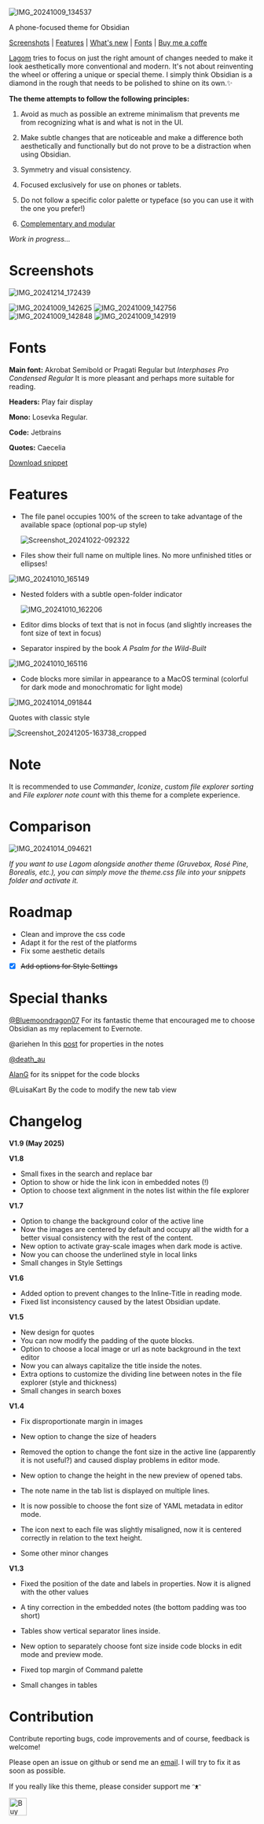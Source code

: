 ![IMG_20241009_134537](https://github.com/user-attachments/assets/2e1aa59f-633e-4d55-a696-e9930a093022)

A phone-focused theme for Obsidian

[Screenshots](#screenshots) | 
[Features](#features) | [What's new](#changelog) | [Fonts](#fonts) | [Buy me a coffe](#contribution)


[Lagom](https://en.wikipedia.org/wiki/Lagom) tries to focus on just the right amount of changes needed to make it look aesthetically more conventional and modern. It's not about reinventing the wheel or offering a unique or special theme. I simply think Obsidian is a diamond in the rough that needs to be polished to shine on its own.✨ 

**The theme attempts to follow the following principles:**

1. Avoid as much as possible an extreme minimalism that prevents me from recognizing what is and what is not in the UI.
  

2. Make subtle changes that are noticeable and make a difference both aesthetically and functionally but do not prove to be a distraction when using Obsidian.
   
3. Symmetry and visual consistency.
   
4. Focused exclusively for use on phones or tablets.
  
5. Do not follow a specific color palette or typeface (so you can use it with the one you prefer!) 

6. [Complementary and modular](Comparison)

*Work in progress...*

# Screenshots
![IMG_20241214_172439](https://github.com/user-attachments/assets/c828899f-c2e6-43ec-948f-b7cea6e612d7)

![IMG_20241009_142625](https://github.com/user-attachments/assets/622c6872-f15f-4129-81f8-cac6e4f6a03d)
![IMG_20241009_142756](https://github.com/user-attachments/assets/b83784ae-0f98-4709-8b40-ef25ff979c36)
![IMG_20241009_142848](https://github.com/user-attachments/assets/7e8465cf-e6a5-4cca-a0ca-59c3d2b318ed)
![IMG_20241009_142919](https://github.com/user-attachments/assets/cfc7eec7-4e88-4589-b1ec-cc9d29cac693)

# Fonts

**Main font:** Akrobat Semibold or Pragati Regular but *Interphases Pro Condensed Regular* It is more pleasant and perhaps more suitable for reading.

**Headers:** Play fair display 

**Mono:** Losevka Regular. 

**Code:** Jetbrains

**Quotes:** Caecelia 

[Download snippet](https://github.com/LeslyeCream/Lagom-Obsidian-Theme/blob/main/Fonts.css)

# Features

- The file panel occupies 100% of the screen to take advantage of the available space (optional pop-up style)

  ![Screenshot_20241022-092322](https://github.com/user-attachments/assets/34297bcd-458b-477d-97ea-c42d90a5404f)


- Files show their full name on multiple lines. No more unfinished titles or ellipses!

![IMG_20241010_165149](https://github.com/user-attachments/assets/6269362e-9edc-4973-bfe0-bb7808d1e7b8)


- Nested folders with a subtle open-folder indicator

  ![IMG_20241010_162206](https://github.com/user-attachments/assets/2ac5c144-f451-44ce-a2f0-c52c70850f04)


- Editor dims blocks of text that is not in focus (and slightly increases the font size of text in focus) 

- Separator inspired by the book *A Psalm for the Wild-Built*

![IMG_20241010_165116](https://github.com/user-attachments/assets/3bb1ae60-0999-417d-8014-5766fee9c06b)

  

- Code blocks more similar in appearance to a MacOS terminal (colorful for dark mode and monochromatic for light mode)

![IMG_20241014_091844](https://github.com/user-attachments/assets/7637aa52-3ff6-41c7-95d0-be6332659164)

Quotes with classic style

![Screenshot_20241205-163738_cropped](https://github.com/user-attachments/assets/c4224921-b5a2-469d-be93-6e0169d496ac)


# Note

It is recommended to use *Commander*, *Iconize*, *custom file explorer sorting* and *File explorer note count* with this theme for a complete experience.

# Comparison 

![IMG_20241014_094621](https://github.com/user-attachments/assets/861dcc25-2a73-4ecd-a180-2b290e330adf)

*If you want to use Lagom alongside another theme (Gruvebox, Rosé Pine, Borealis, etc.), you can simply move the theme.css file into your snippets folder and activate it.*

# Roadmap

- Clean and improve the css code 
- Adapt it for the rest of the platforms 
- Fix some aesthetic details
- [x] ~~Add options for Style Settings~~

# Special thanks

[@Bluemoondragon07](https://github.com/Bluemoondragon07/obsidian-big-and-bold) For its fantastic theme that encouraged me to choose Obsidian as my replacement to Evernote.

@ariehen In this [post](https://forum.obsidian.md/t/properties-view-css-the-fall-collection/66512) for properties in the notes 

[@death_au](https://github.com/deathau)

[AlanG](https://forum.obsidian.md/t/how-to-disable-line-wrapping-in-code-blocks/69900) for its snippet for the code blocks

@LuisaKart By the code to modify the new tab view

# Changelog

**V1.9 (May 2025)**
  

**V1.8**
- Small fixes in the search and replace bar  
- Option to show or hide the link icon in embedded notes (!)  
- Option to choose text alignment in the notes list within the file explorer
  
**V1.7**
- Option to change the background color of the active line
- Now the images are centered by default and occupy all the width for a better visual consistency with the rest of the content.
- New option to activate gray-scale images when dark mode is active.
- Now you can choose the underlined style in local links
- Small changes in Style Settings

**V1.6** 
- Added option to prevent changes to the Inline-Title in reading mode.
- Fixed list inconsistency caused by the latest Obsidian update.

**V1.5**
- New design for quotes
- You can now modify the padding of the quote blocks.
- Option to choose a local image or url as note background in the text editor
- Now you can always capitalize the title inside the notes.
- Extra options to customize the dividing line between notes in the file explorer (style and thickness)
- Small changes in search boxes

**V1.4**
- Fix disproportionate margin in images

- New option to change the size of headers

- Removed the option to change the font size in the active line (apparently it is not useful?) and caused display problems in editor mode.
  
- New option to change the height in the new preview of opened tabs.
  
- The note name in the tab list is displayed on multiple lines.

- It is now possible to choose the font size of YAML metadata in editor mode.

- The icon next to each file was slightly misaligned, now it is centered correctly in relation to the text height.

- Some other minor changes
  
**V1.3**

- Fixed the position of the date and labels in properties. Now it is aligned with the other values

- A tiny correction in the embedded notes (the bottom padding was too short)

- Tables show vertical separator lines inside.

- New option to separately choose font size inside code blocks in edit mode and preview mode.

- Fixed top margin of Command palette 

- Small changes in tables

# Contribution

Contribute reporting bugs, code improvements and of course, feedback is welcome! 

Please open an issue on github or send me an [email](mailto:lagom.haggler091@slmail.me). I will try to fix it as soon as possible. 

If you really like this theme, please consider support me ᵔᴥᵔ

<a href='https://ko-fi.com/W7W349H97' target='_blank'><img height='36' style='border:0px;height:36px;' src='https://storage.ko-fi.com/cdn/kofi1.png?v=6' border='0' alt='Buy Me a Coffee at ko-fi.com' /></a>
